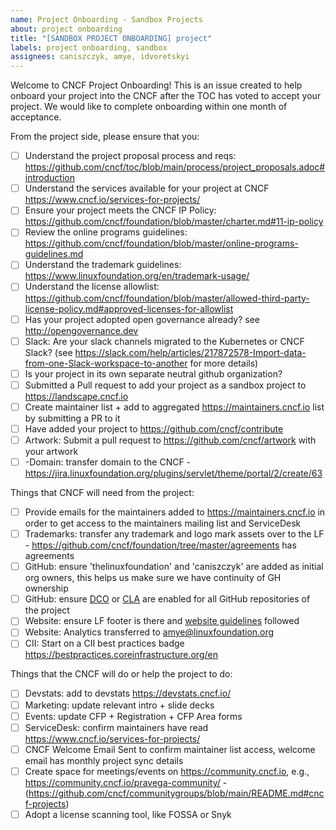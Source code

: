 ```yaml
---
name: Project Onboarding - Sandbox Projects
about: project onboarding
title: "[SANDBOX PROJECT ONBOARDING] project"
labels: project onboarding, sandbox
assignees: caniszczyk, amye, idvoretskyi
---
```


Welcome to CNCF Project Onboarding!
This is an issue created to help onboard your project into the CNCF after the TOC has voted to accept your project.
We would like to complete onboarding within one month of acceptance.

From the project side, please ensure that you:

- [ ] Understand the project proposal process and reqs: https://github.com/cncf/toc/blob/main/process/project_proposals.adoc#introduction
- [ ] Understand the services available for your project at CNCF https://www.cncf.io/services-for-projects/
- [ ] Ensure your project meets the CNCF IP Policy: https://github.com/cncf/foundation/blob/master/charter.md#11-ip-policy
- [ ] Review the online programs guidelines: https://github.com/cncf/foundation/blob/master/online-programs-guidelines.md
- [ ] Understand the trademark guidelines: https://www.linuxfoundation.org/en/trademark-usage/
- [ ] Understand the license allowlist: https://github.com/cncf/foundation/blob/master/allowed-third-party-license-policy.md#approved-licenses-for-allowlist
- [ ] Has your project adopted open governance already? see http://opengovernance.dev
- [ ] Slack: Are your slack channels migrated to the Kubernetes or CNCF Slack? (see https://slack.com/help/articles/217872578-Import-data-from-one-Slack-workspace-to-another for more details)
- [ ] Is your project in its own separate neutral github organization?
- [ ] Submitted a Pull request to add your project as a sandbox project to https://landscape.cncf.io
- [ ] Create maintainer list + add to aggregated https://maintainers.cncf.io list by submitting a PR to it
- [ ] Have added your project to https://github.com/cncf/contribute
- [ ] Artwork: Submit a pull request to https://github.com/cncf/artwork with your artwork
- [ ] -Domain: transfer domain to the CNCF - https://jira.linuxfoundation.org/plugins/servlet/theme/portal/2/create/63

Things that CNCF will need from the project:

- [ ] Provide emails for the maintainers added to https://maintainers.cncf.io in order to get access to the maintainers mailing list and ServiceDesk
- [ ] Trademarks: transfer any trademark and logo mark assets over to the LF - https://github.com/cncf/foundation/tree/master/agreements has agreements
- [ ] GitHub: ensure 'thelinuxfoundation' and 'caniszczyk' are added as initial org owners, this helps us make sure we have continuity of GH ownership
- [ ] GitHub: ensure [DCO](https://github.com/apps/dco) or [CLA](https://github.com/cncf/cla) are enabled for all GitHub repositories of the project
- [ ] Website: ensure LF footer is there and [website guidelines](https://github.com/cncf/foundation/blob/master/website-guidelines.md) followed
- [ ] Website: Analytics transferred to amye@linuxfoundation.org
- [ ] CII: Start on a CII best practices badge https://bestpractices.coreinfrastructure.org/en

Things that the CNCF will do or help the project to do:

- [ ] Devstats: add to devstats https://devstats.cncf.io/
- [ ] Marketing: update relevant intro + slide decks
- [ ] Events: update CFP + Registration + CFP Area forms
- [ ] ServiceDesk: confirm maintainers have read https://www.cncf.io/services-for-projects/
- [ ] CNCF Welcome Email Sent to confirm maintainer list access, welcome email has monthly project sync details
- [ ] Create space for meetings/events on https://community.cncf.io, e.g., https://community.cncf.io/pravega-community/ - (https://github.com/cncf/communitygroups/blob/main/README.md#cncf-projects)
- [ ] Adopt a license scanning tool, like FOSSA or Snyk

